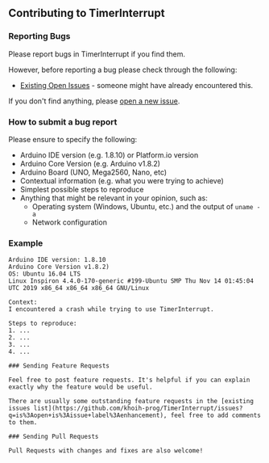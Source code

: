 ## Contributing to TimerInterrupt

### Reporting Bugs

Please report bugs in TimerInterrupt if you find them.

However, before reporting a bug please check through the following:

* [Existing Open Issues](https://github.com/khoih-prog/TimerInterrupt/issues) - someone might have already encountered this.

If you don't find anything, please [open a new issue](https://github.com/khoih-prog/TimerInterrupt/issues/new).

### How to submit a bug report

Please ensure to specify the following:

* Arduino IDE version (e.g. 1.8.10) or Platform.io version
* Arduino Core Version (e.g. Arduino v1.8.2)
* Arduino Board (UNO, Mega2560, Nano, etc)
* Contextual information (e.g. what you were trying to achieve)
* Simplest possible steps to reproduce
* Anything that might be relevant in your opinion, such as:
  * Operating system (Windows, Ubuntu, etc.) and the output of `uname -a`
  * Network configuration


### Example

```
Arduino IDE version: 1.8.10
Arduino Core Version v1.8.2)
OS: Ubuntu 16.04 LTS
Linux Inspiron 4.4.0-170-generic #199-Ubuntu SMP Thu Nov 14 01:45:04 UTC 2019 x86_64 x86_64 x86_64 GNU/Linux

Context:
I encountered a crash while trying to use TimerInterrupt.

Steps to reproduce:
1. ...
2. ...
3. ...
4. ...

### Sending Feature Requests

Feel free to post feature requests. It's helpful if you can explain exactly why the feature would be useful.

There are usually some outstanding feature requests in the [existing issues list](https://github.com/khoih-prog/TimerInterrupt/issues?q=is%3Aopen+is%3Aissue+label%3Aenhancement), feel free to add comments to them.

### Sending Pull Requests

Pull Requests with changes and fixes are also welcome!
